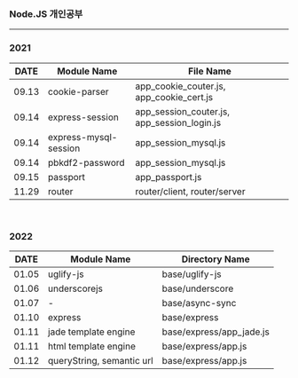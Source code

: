 ### Node.JS 개인공부
---

### 2021
|DATE|Module Name|File Name|
|----|----|---|
|09.13|cookie-parser|app_cookie_couter.js, app_cookie_cert.js|
|09.14|express-session|app_session_couter.js, app_session_login.js|
|09.14|express-mysql-session|app_session_mysql.js|
|09.14|pbkdf2-password|app_session_mysql.js|
|09.15|passport|app_passport.js|
|11.29|router|router/client, router/server|

<br>

### 2022
|DATE|Module Name|Directory Name|
|----|----|---|
|01.05|uglify-js|base/uglify-js|
|01.06|underscorejs|base/underscore|
|01.07|-|base/async-sync|
|01.10|express|base/express|
|01.11|jade template engine|base/express/app_jade.js|
|01.11|html template engine|base/express/app.js|
|01.12|queryString, semantic url|base/express/app.js|